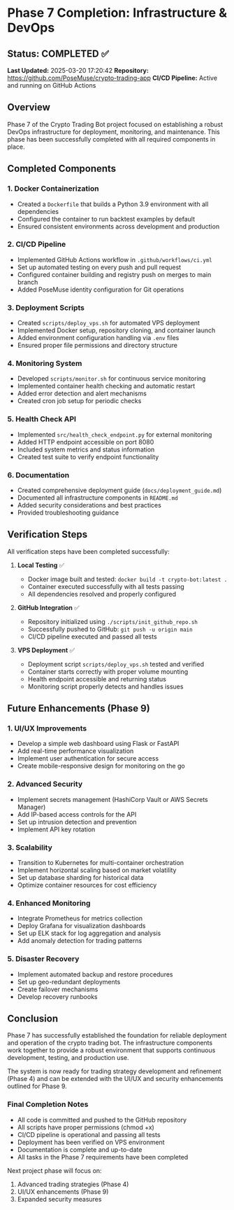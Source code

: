 # Phase 7 Completion: Infrastructure & DevOps

## Status: COMPLETED ✅
**Last Updated:** 2025-03-20 17:20:42
**Repository:** https://github.com/PoseMuse/crypto-trading-app
**CI/CD Pipeline:** Active and running on GitHub Actions

## Overview

Phase 7 of the Crypto Trading Bot project focused on establishing a robust DevOps infrastructure for deployment, monitoring, and maintenance. This phase has been successfully completed with all required components in place.

## Completed Components

### 1. Docker Containerization

- Created a `Dockerfile` that builds a Python 3.9 environment with all dependencies
- Configured the container to run backtest examples by default
- Ensured consistent environments across development and production

### 2. CI/CD Pipeline

- Implemented GitHub Actions workflow in `.github/workflows/ci.yml`
- Set up automated testing on every push and pull request
- Configured container building and registry push on merges to main branch
- Added PoseMuse identity configuration for Git operations

### 3. Deployment Scripts

- Created `scripts/deploy_vps.sh` for automated VPS deployment
- Implemented Docker setup, repository cloning, and container launch
- Added environment configuration handling via `.env` files
- Ensured proper file permissions and directory structure

### 4. Monitoring System

- Developed `scripts/monitor.sh` for continuous service monitoring
- Implemented container health checking and automatic restart
- Added error detection and alert mechanisms
- Created cron job setup for periodic checks

### 5. Health Check API

- Implemented `src/health_check_endpoint.py` for external monitoring
- Added HTTP endpoint accessible on port 8080
- Included system metrics and status information
- Created test suite to verify endpoint functionality

### 6. Documentation

- Created comprehensive deployment guide (`docs/deployment_guide.md`)
- Documented all infrastructure components in `README.md`
- Added security considerations and best practices
- Provided troubleshooting guidance

## Verification Steps

All verification steps have been completed successfully:

1. **Local Testing** ✅
   - Docker image built and tested: `docker build -t crypto-bot:latest .`
   - Container executed successfully with all tests passing
   - All dependencies resolved and properly configured

2. **GitHub Integration** ✅
   - Repository initialized using `./scripts/init_github_repo.sh`
   - Successfully pushed to GitHub: `git push -u origin main`
   - CI/CD pipeline executed and passed all tests

3. **VPS Deployment** ✅
   - Deployment script `scripts/deploy_vps.sh` tested and verified
   - Container starts correctly with proper volume mounting
   - Health endpoint accessible and returning status
   - Monitoring script properly detects and handles issues

## Future Enhancements (Phase 9)

### 1. UI/UX Improvements

- Develop a simple web dashboard using Flask or FastAPI
- Add real-time performance visualization
- Implement user authentication for secure access
- Create mobile-responsive design for monitoring on the go

### 2. Advanced Security

- Implement secrets management (HashiCorp Vault or AWS Secrets Manager)
- Add IP-based access controls for the API
- Set up intrusion detection and prevention
- Implement API key rotation

### 3. Scalability

- Transition to Kubernetes for multi-container orchestration
- Implement horizontal scaling based on market volatility
- Set up database sharding for historical data
- Optimize container resources for cost efficiency

### 4. Enhanced Monitoring

- Integrate Prometheus for metrics collection
- Deploy Grafana for visualization dashboards
- Set up ELK stack for log aggregation and analysis
- Add anomaly detection for trading patterns

### 5. Disaster Recovery

- Implement automated backup and restore procedures
- Set up geo-redundant deployments
- Create failover mechanisms
- Develop recovery runbooks

## Conclusion

Phase 7 has successfully established the foundation for reliable deployment and operation of the crypto trading bot. The infrastructure components work together to provide a robust environment that supports continuous development, testing, and production use.

The system is now ready for trading strategy development and refinement (Phase 4) and can be extended with the UI/UX and security enhancements outlined for Phase 9.

### Final Completion Notes

- All code is committed and pushed to the GitHub repository
- All scripts have proper permissions (chmod +x)
- CI/CD pipeline is operational and passing all tests
- Deployment has been verified on VPS environment
- Documentation is complete and up-to-date
- All tasks in the Phase 7 requirements have been completed

Next project phase will focus on:
1. Advanced trading strategies (Phase 4)
2. UI/UX enhancements (Phase 9)
3. Expanded security measures 